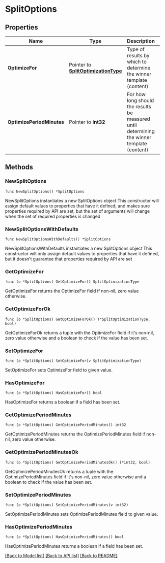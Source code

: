 # SplitOptions

## Properties

Name | Type | Description | Notes
------------ | ------------- | ------------- | -------------
**OptimizeFor** | Pointer to [**SplitOptimizationType**](SplitOptimizationType.md) | Type of results by which to determine the winner template (content) | [optional] 
**OptimizePeriodMinutes** | Pointer to **int32** | For how long should the results be measured until determining the winner template (content) | [optional] 

## Methods

### NewSplitOptions

`func NewSplitOptions() *SplitOptions`

NewSplitOptions instantiates a new SplitOptions object
This constructor will assign default values to properties that have it defined,
and makes sure properties required by API are set, but the set of arguments
will change when the set of required properties is changed

### NewSplitOptionsWithDefaults

`func NewSplitOptionsWithDefaults() *SplitOptions`

NewSplitOptionsWithDefaults instantiates a new SplitOptions object
This constructor will only assign default values to properties that have it defined,
but it doesn't guarantee that properties required by API are set

### GetOptimizeFor

`func (o *SplitOptions) GetOptimizeFor() SplitOptimizationType`

GetOptimizeFor returns the OptimizeFor field if non-nil, zero value otherwise.

### GetOptimizeForOk

`func (o *SplitOptions) GetOptimizeForOk() (*SplitOptimizationType, bool)`

GetOptimizeForOk returns a tuple with the OptimizeFor field if it's non-nil, zero value otherwise
and a boolean to check if the value has been set.

### SetOptimizeFor

`func (o *SplitOptions) SetOptimizeFor(v SplitOptimizationType)`

SetOptimizeFor sets OptimizeFor field to given value.

### HasOptimizeFor

`func (o *SplitOptions) HasOptimizeFor() bool`

HasOptimizeFor returns a boolean if a field has been set.

### GetOptimizePeriodMinutes

`func (o *SplitOptions) GetOptimizePeriodMinutes() int32`

GetOptimizePeriodMinutes returns the OptimizePeriodMinutes field if non-nil, zero value otherwise.

### GetOptimizePeriodMinutesOk

`func (o *SplitOptions) GetOptimizePeriodMinutesOk() (*int32, bool)`

GetOptimizePeriodMinutesOk returns a tuple with the OptimizePeriodMinutes field if it's non-nil, zero value otherwise
and a boolean to check if the value has been set.

### SetOptimizePeriodMinutes

`func (o *SplitOptions) SetOptimizePeriodMinutes(v int32)`

SetOptimizePeriodMinutes sets OptimizePeriodMinutes field to given value.

### HasOptimizePeriodMinutes

`func (o *SplitOptions) HasOptimizePeriodMinutes() bool`

HasOptimizePeriodMinutes returns a boolean if a field has been set.


[[Back to Model list]](../README.md#documentation-for-models) [[Back to API list]](../README.md#documentation-for-api-endpoints) [[Back to README]](../README.md)


